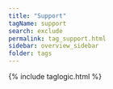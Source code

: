 ```yaml
---
title: "Support"
tagName: support
search: exclude
permalink: tag_support.html
sidebar: overview_sidebar
folder: tags
---
```

{% include taglogic.html %}
